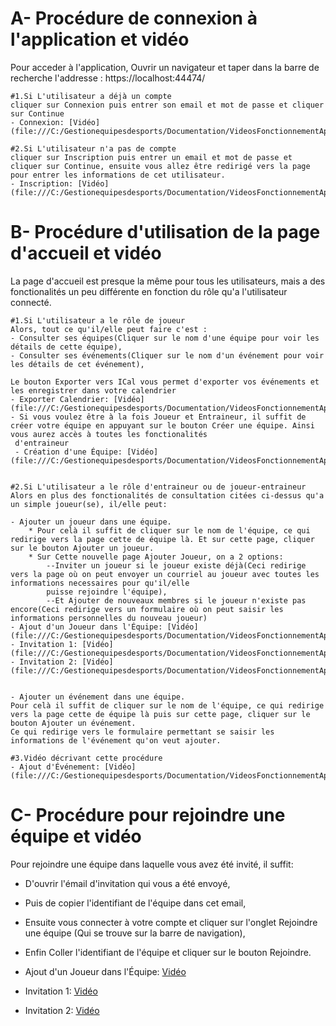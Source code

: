 # A- Procédure de connexion à l'application et vidéo
Pour acceder à l'application, Ouvrir un navigateur et taper dans la barre de recherche l'addresse : https://localhost:44474/

	#1.Si L'utilisateur a déjà un compte
	cliquer sur Connexion puis entrer son email et mot de passe et cliquer sur Continue
	- Connexion: [Vidéo](file:///C:/Gestionequipesdesports/Documentation/VideosFonctionnementApplication/2.Connexion.mp4)
	
	#2.Si L'utilisateur n'a pas de compte
	cliquer sur Inscription puis entrer un email et mot de passe et cliquer sur Continue, ensuite vous allez être redirigé vers la page pour entrer les informations de cet utilisateur.
	- Inscription: [Vidéo](file:///C:/Gestionequipesdesports/Documentation/VideosFonctionnementApplication/1.Inscription.mp4)	

# B- Procédure d'utilisation de la page d'accueil et vidéo
La page d'accueil est presque la même pour tous les utilisateurs, mais a des fonctionalités un peu différente en fonction du rôle qu'a l'utilisateur connecté.

	#1.Si L'utilisateur a le rôle de joueur
	Alors, tout ce qu'il/elle peut faire c'est : 
	- Consulter ses équipes(Cliquer sur le nom d'une équipe pour voir les détails de cette équipe), 
	- Consulter ses événements(Cliquer sur le nom d'un événement pour voir les détails de cet événement), 
	
	Le bouton Exporter vers ICal vous permet d'exporter vos événements et les enregistrer dans votre calendrier
	- Exporter Calendrier: [Vidéo](file:///C:/Gestionequipesdesports/Documentation/VideosFonctionnementApplication/8.exporterCalendrier.mp4)
	- Si vous voulez être à la fois Joueur et Entraineur, il suffit de créer votre équipe en appuyant sur le bouton Créer une équipe. Ainsi vous aurez accès à toutes les fonctionalités
	 d'entraineur
	 - Création d'une Équipe: [Vidéo](file:///C:/Gestionequipesdesports/Documentation/VideosFonctionnementApplication/3.CreationDUneEquipe.mp4)
	
	
	#2.Si L'utilisateur a le rôle d'entraineur ou de joueur-entraineur
	Alors en plus des fonctionalités de consultation citées ci-dessus qu'a un simple joueur(se), il/elle peut:  
	
	- Ajouter un joueur dans une équipe.
		* Pour celà il suffit de cliquer sur le nom de l'équipe, ce qui redirige vers la page cette de équipe là. Et sur cette page, cliquer sur le bouton Ajouter un joueur.
		* Sur Cette nouvelle page Ajouter Joueur, on a 2 options:
			--Inviter un joueur si le joueur existe déjà(Ceci redirige vers la page où on peut envoyer un courriel au joueur avec toutes les informations necessaires pour qu'il/elle
			puisse rejoindre l'équipe),
			--Et Ajouter de nouveaux membres si le joueur n'existe pas encore(Ceci redirige vers un formulaire où on peut saisir les informations personnelles du nouveau joueur)
	- Ajout d'un Joueur dans l'Équipe: [Vidéo](file:///C:/Gestionequipesdesports/Documentation/VideosFonctionnementApplication/4.AjoutDunJoueurDansLEquipe.mp4)
	- Invitation 1: [Vidéo](file:///C:/Gestionequipesdesports/Documentation/VideosFonctionnementApplication/5.Invitation1.mp4)
	- Invitation 2: [Vidéo](file:///C:/Gestionequipesdesports/Documentation/VideosFonctionnementApplication/6.Invitation2.mp4)

	
	- Ajouter un événement dans une équipe.
	Pour celà il suffit de cliquer sur le nom de l'équipe, ce qui redirige vers la page cette de équipe là puis sur cette page, cliquer sur le bouton Ajouter un événement.
	Ce qui redirige vers le formulaire permettant se saisir les informations de l'événement qu'on veut ajouter.
	
	#3.Vidéo décrivant cette procédure
	- Ajout d'Événement: [Vidéo](file:///C:/Gestionequipesdesports/Documentation/VideosFonctionnementApplication/7.AjoutEvenement.mp4)
	 
	 
# C- Procédure pour rejoindre une équipe et vidéo
Pour rejoindre une équipe dans laquelle vous avez été invité, il suffit: 

- D'ouvrir l'émail d'invitation qui vous a été envoyé, 
- Puis de copier l'identifiant de l'équipe dans cet email,
- Ensuite vous connecter à votre compte et cliquer sur l'onglet Rejoindre une équipe (Qui se trouve sur la barre de navigation), 
- Enfin Coller l'identifiant de l'équipe et cliquer sur le bouton Rejoindre.

- Ajout d'un Joueur dans l'Équipe: [Vidéo](file:///C:/Gestionequipesdesports/Documentation/VideosFonctionnementApplication/4.AjoutDunJoueurDansLEquipe.mp4)
- Invitation 1: [Vidéo](file:///C:/Gestionequipesdesports/Documentation/VideosFonctionnementApplication/5.Invitation1.mp4)
- Invitation 2: [Vidéo](file:///C:/Gestionequipesdesports/Documentation/VideosFonctionnementApplication/6.Invitation2.mp4)


	







 
 
 
 
 
 








